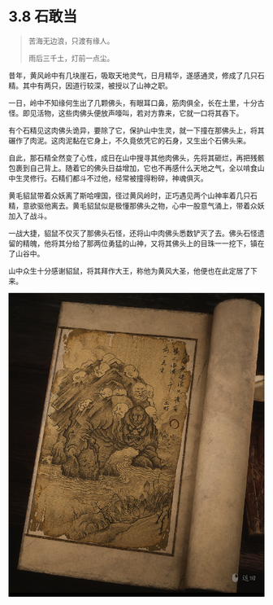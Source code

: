 # 3.8 石敢当

> 苦海无边浪，只渡有缘人。
>
> 雨后三千土，灯前一点尘。

昔年，黄风岭中有几块崖石，吸取天地灵气，日月精华，遂感通灵，修成了几只石精。其中有两只，因道行较深，被授以了山神之职。

一日，岭中不知缘何生出了几颗佛头，有眼耳口鼻，筋肉俱全，长在土里，十分古怪。即见活物，这些肉佛头便放声嚎叫，若对方靠来，它就一口将其吞下。

有个石精见这肉佛头诡异，要除了它，保护山中生灵，就一下撞在那佛头上，将其碾作了肉泥。这肉泥黏在它身上，不久竟依凭它的石身，又生出个石佛头来。

自此，那石精全然变了心性，成日在山中搜寻其他肉佛头，先将其砸烂，再把残骸包裹到自己背上。随着它的佛头日益增加，它也不再感什么天地之气，全以啃食山中生灵修行。石精们都斗不过他，经常被撞得粉碎，神魂俱灭。

黄毛貂鼠带着众妖离了斯哈哩国，径过黄风岭时，正巧遇见两个山神率着几只石精，意欲驱他离去。黄毛貂鼠似是极懂那佛头之物，心中一股意气涌上，带着众妖加入了战斗。

一战大捷，貂鼠不仅灭了那佛头石怪，还将山中肉佛头悉数铲灭了去。佛头石怪遗留的精魄，他将其分给了那两位勇猛的山神，又将其佛头上的目珠一一挖下，镇在了山谷中。

山中众生十分感谢貂鼠，将其拜作大王，称他为黄风大圣，他便也在此定居了下来。

![image-20240828215623882](../images/image-20240828215623882.png)
